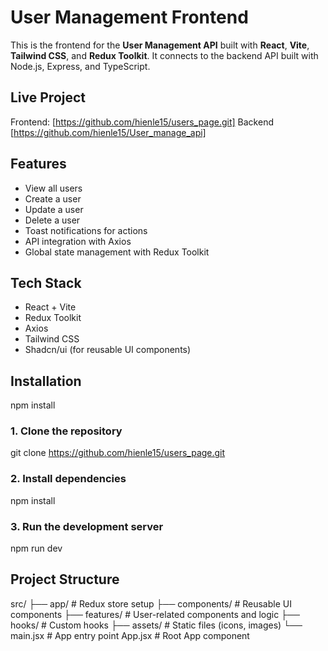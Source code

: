 # User Management Frontend

This is the frontend for the **User Management API** built with **React**, **Vite**, **Tailwind CSS**, and **Redux Toolkit**. It connects to the backend API built with Node.js, Express, and TypeScript.

##  Live Project

 Frontend: [https://github.com/hienle15/users_page.git]
 Backend [https://github.com/hienle15/User_manage_api]



##  Features

*  View all users
*  Create a user
*  Update a user
*  Delete a user
*  Toast notifications for actions
* API integration with Axios
*  Global state management with Redux Toolkit


## Tech Stack

* React + Vite
* Redux Toolkit
* Axios
* Tailwind CSS
* Shadcn/ui (for reusable UI components)

##  Installation
npm install

### 1. Clone the repository


git clone https://github.com/hienle15/users_page.git



### 2. Install dependencies

npm install


### 3. Run the development server

npm run dev

## Project Structure

src/
├── app/                 # Redux store setup
├── components/          # Reusable UI components
├── features/            # User-related components and logic
├── hooks/               # Custom hooks
├── assets/              # Static files (icons, images)
└── main.jsx             # App entry point
    App.jsx              # Root App component
